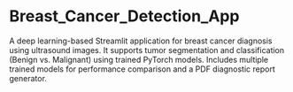 # Breast_Cancer_Detection_App
A deep learning-based Streamlit application for breast cancer diagnosis using ultrasound images. It supports tumor segmentation and classification (Benign vs. Malignant) using trained PyTorch models. Includes multiple trained models for performance comparison and a PDF diagnostic report generator.
